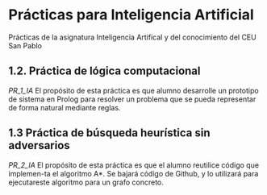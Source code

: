 # Prácticas para Inteligencia Artificial
Prácticas de la asignatura Inteligencia Artifical y del conocimiento del CEU San Pablo
## 1.2. Práctica de lógica computacional
*PR_1_IA*
El propósito de esta práctica es que alumno desarrolle un prototipo de sistema en Prolog para resolver un problema que se pueda representar de forma
natural mediante reglas.

## 1.3 Práctica de búsqueda heurística sin adversarios
*PR_2_IA*
El propósito de esta práctica es que el alumno reutilice código que implemen-ta el algoritmo A*. Se bajará código de Github, y lo utilizará para ejecutareste algoritmo para un grafo concreto.
